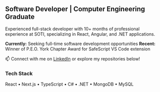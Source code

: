 ## Software Developer | Computer Engineering Graduate

Experienced full-stack developer with 10+ months of professional experience at SOTI, specializing in React, Angular, and .NET applications. 

**Currently:** Seeking full-time software development opportunities
**Recent:** Winner of P.E.O. York Chapter Award for SafeScript VS Code extension

📫 Connect with me on [LinkedIn](https://www.linkedin.com/in/humza-inam/) or explore my repositories below!

### Tech Stack
React • Next.js • TypeScript • C# • .NET • MongoDB • MySQL 
